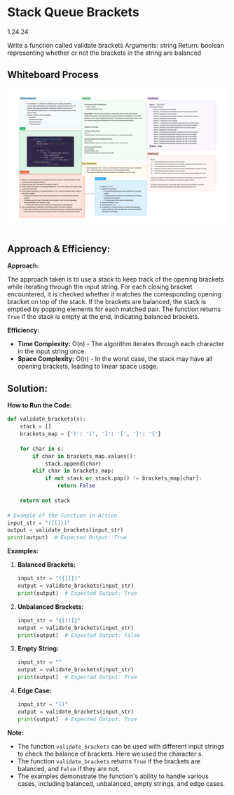 # Stack Queue Brackets

1.24.24

Write a function called validate brackets
Arguments: string
Return: boolean
representing whether or not the brackets in the string are balanced

## Whiteboard Process

![Whiteboard](Bracket.jpg)

## Approach & Efficiency:

**Approach:**

The approach taken is to use a stack to keep track of the opening brackets while iterating through the input string. For each closing bracket encountered, it is checked whether it matches the corresponding opening bracket on top of the stack. If the brackets are balanced, the stack is emptied by popping elements for each matched pair. The function returns `True` if the stack is empty at the end, indicating balanced brackets.

**Efficiency:**

- **Time Complexity:** O(n) - The algorithm iterates through each character in the input string once.
- **Space Complexity:** O(n) - In the worst case, the stack may have all opening brackets, leading to linear space usage.

## Solution:

**How to Run the Code:**

```python
def validate_brackets(s):
    stack = []
    brackets_map = {')': '(', ']': '[', '}': '{'}

    for char in s:
        if char in brackets_map.values():
            stack.append(char)
        elif char in brackets_map:
            if not stack or stack.pop() != brackets_map[char]:
                return False

    return not stack

# Example of the Function in Action
input_str = "({[]})"
output = validate_brackets(input_str)
print(output)  # Expected Output: True
```

**Examples:**

1. **Balanced Brackets:**
   ```python
   input_str = "({[]})"
   output = validate_brackets(input_str)
   print(output)  # Expected Output: True
   ```

2. **Unbalanced Brackets:**
   ```python
   input_str = "{[()]}"
   output = validate_brackets(input_str)
   print(output)  # Expected Output: False
   ```

3. **Empty String:**
   ```python
   input_str = ""
   output = validate_brackets(input_str)
   print(output)  # Expected Output: True
   ```

4. **Edge Case:**
   ```python
   input_str = "()"
   output = validate_brackets(input_str)
   print(output)  # Expected Output: True
   ```

**Note:**
- The function `validate_brackets` can be used with different input strings to check the balance of brackets. Here we used the character s.
- The function `validate_brackets` returns `True` if the brackets are balanced, and `False` if they are not.
- The examples demonstrate the function's ability to handle various cases, including balanced, unbalanced, empty strings, and edge cases.
